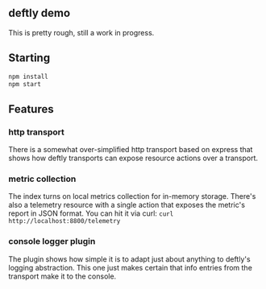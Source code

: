 ## deftly demo
This is pretty rough, still a work in progress.

## Starting

```bash
npm install
npm start
```

## Features

### http transport
There is a somewhat over-simplified http transport based on express that shows how deftly transports can expose resource actions over a transport.

### metric collection
The index turns on local metrics collection for in-memory storage. There's also a telemetry resource with a single action that exposes the metric's report in JSON format. You can hit it via curl: `curl http://localhost:8800/telemetry`

### console logger plugin
The plugin shows how simple it is to adapt just about anything to deftly's logging abstraction. This one just makes certain that info entries from the transport make it to the console.